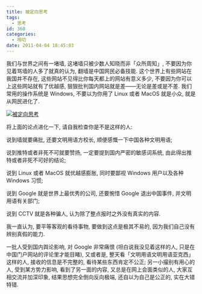 ```yaml
---
title: 被定向思考
tags:
  - 思考
id: 360
categories:
  - 唠叨
date: 2011-04-04 18:45:03
---
```


我们与世界之间有一堵墙, 这堵墙只被少数人知晓而非「众所周知」, 不要因为你见着骂墙的人多了就真的认为, 翻墙是中国网民必备技能. 这个世界上有些网站在我国并不存在, 这些网站不见得比你每天都上的网站有意义多少, 不要因为你可以上这些网站就有了优越感, 狠狠批判国内网站就是差——无论是差或是不差. 我们常用的操作系统是 Windows, 不要以为你用了 Linux 或者 MacOS 就是小众, 就是从网民进化了.

[![被定向思考](//beamnote-img.oss-cn-shanghai.aliyuncs.com/2011/directed-thinking.jpg)](//beamnote-img.oss-cn-shanghai.aliyuncs.com/2011/directed-thinking.jpg)<!-- more -->

将上面的论点进化一下, 请自我检查你是不是这样的人:

说到墙就要痛批, 还要文明用语方校长, 顺便感慨一下中国各种文明用语;

说到推特或者非死不可就要赞扬, 一定要提到国内严密的敏感词系统, 由此得出推特或者非死不可好的结论;

说到 Linux 或者 MacOS 就优越感膨胀, 同时要鄙视 Windows 用户以及各种 Windows 习惯;

说到 Google 就是世界上最优秀的公司, 还要惋惜 Google 退出中国事件, 并文明用语有关部门;

说到 CCTV 就是各种骗人, 认为除了整点报时之外没有真实的内容.

我一直认为, 要平等客观的看待事物, 要做到这点是极其不易的, 因为我们自己没有辨别真假的能力.

一批人受到国内舆论影响, 对 Google 非常痛恨 (坦白说我没见着这样的人, 只是在中国门户网站的评论里才能目睹), 又或者是, 整天看「文明用语文明用语亚克西」这样的人, 接收的信息是不完整的, 看待某些东西肯定不公正; 另一小撮别有用心的人, 受到某方势力影响, 看到了另一面的内容, 又总是在网上会面类似的人, 大家互相交流并加深印象, 结果思想完全倒向反向极端, 还自以为自己是公正的, 实在大错特错.
